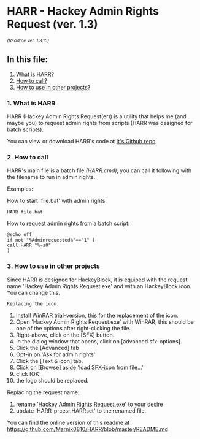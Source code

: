 # HARR - Hackey Admin Rights Request (ver. 1.3)
*_<dl><small>(Readme ver. 1.3.10)</small></dl>_*



## In this file:
1. [What is HARR?](#1-what-is-harr)
2. [How to call?](#2-how-to-call)
3. [How to use in other projects?](#3-how-to-use-in-other-projects)


###  1. What is HARR

HARR (Hackey Admin Rights Request(er)) is a utility that helps me (and maybe you) to request admin rights from scripts (HARR was designed for batch scripts).

You can view or download HARR's code at [It's Github repo](https://github.com/Marnix0810/HARR)


###  2. How to call

HARR's main file is a batch file _(HARR.cmd)_, you can call it following with the filename to run in admin rights.

Examples:

How to start 'file.bat' with admin rights:

`HARR file.bat`

How to request admin rights from a batch script:

```
@echo off
if not "%Adminrequested%"=="1" (
call HARR "%~s0"
)
```


###  3. How to use in other projects

Since HARR is designed for HackeyBlock, it is equiped with the request name 'Hackey Admin Rights Request.exe' and with an HackeyBlock icon. You can change this.

	Replacing the icon:

1. install WinRAR trial-version, this for the replacement of the icon.
2. Open 'Hackey Admin Rights Request.exe' with WinRAR, this should be one of the options after right-clicking the file.
3. Right-above, click on the [SFX] button.
4. In the dialog window that opens, click on [advanced sfx-options].
5. Click the  [Advanced] tab
6. Opt-in on 'Ask for admin rights'
7. Click the  [Text & icon] tab.
8. Click on [Browse] aside 'load SFX-icon from file...'
9. click [OK]
10. the logo should be replaced.

Replacing the request name:

1. rename 'Hackey Admin Rights Request.exe' to your desire
2. update 'HARR-prcesr.HARRset' to the renamed file.


You can find the online version of this readme at https://github.com/Marnix0810/HARR/blob/master/README.md
